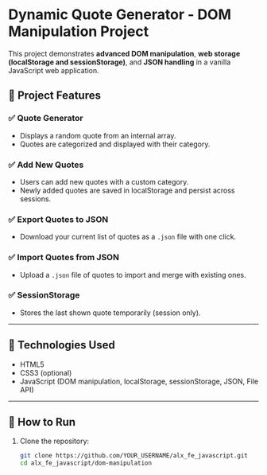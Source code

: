 # Dynamic Quote Generator - DOM Manipulation Project

This project demonstrates **advanced DOM manipulation**, **web storage (localStorage and sessionStorage)**, and **JSON handling** in a vanilla JavaScript web application.

## 📌 Project Features

### ✅ Quote Generator
- Displays a random quote from an internal array.
- Quotes are categorized and displayed with their category.

### ✅ Add New Quotes
- Users can add new quotes with a custom category.
- Newly added quotes are saved in localStorage and persist across sessions.

### ✅ Export Quotes to JSON
- Download your current list of quotes as a `.json` file with one click.

### ✅ Import Quotes from JSON
- Upload a `.json` file of quotes to import and merge with existing ones.

### ✅ SessionStorage
- Stores the last shown quote temporarily (session only).

---

## 🧠 Technologies Used
- HTML5
- CSS3 (optional)
- JavaScript (DOM manipulation, localStorage, sessionStorage, JSON, File API)

---

## 🚀 How to Run

1. Clone the repository:
   ```bash
   git clone https://github.com/YOUR_USERNAME/alx_fe_javascript.git
   cd alx_fe_javascript/dom-manipulation
